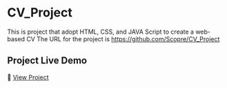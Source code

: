 # CV_Project
This is project that adopt HTML, CSS, and JAVA Script to create a web-based CV
The URL for the project is https://github.com/Scopre/CV_Project 
## Project Live Demo
🔗 [View Project](https://your-username.github.io/cv-project/)

